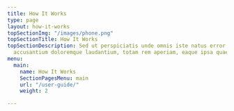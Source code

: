```yaml
---
title: How It Works
type: page
layout: how-it-works
topSectionImg: "/images/phone.png"
topSectionTitle: How It Works
topSectionDescription: Sed ut perspiciatis unde omnis iste natus error sit voluptatem
  accusantium doloremque laudantium, totam rem aperiam, eaque ipsa quae
menu:
  main:
    name: How It Works
    SectionPagesMenu: main
    url: "/user-guide/"
    weight: 2

---
```

